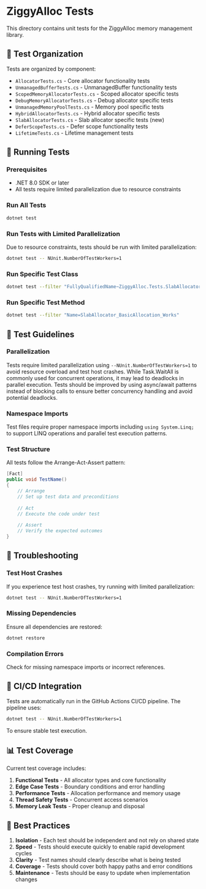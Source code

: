 # ZiggyAlloc Tests

This directory contains unit tests for the ZiggyAlloc memory management library.

## 🧪 Test Organization

Tests are organized by component:

- `AllocatorTests.cs` - Core allocator functionality tests
- `UnmanagedBufferTests.cs` - UnmanagedBuffer functionality tests
- `ScopedMemoryAllocatorTests.cs` - Scoped allocator specific tests
- `DebugMemoryAllocatorTests.cs` - Debug allocator specific tests
- `UnmanagedMemoryPoolTests.cs` - Memory pool specific tests
- `HybridAllocatorTests.cs` - Hybrid allocator specific tests
- `SlabAllocatorTests.cs` - Slab allocator specific tests (new)
- `DeferScopeTests.cs` - Defer scope functionality tests
- `LifetimeTests.cs` - Lifetime management tests

## 🚀 Running Tests

### Prerequisites

- .NET 8.0 SDK or later
- All tests require limited parallelization due to resource constraints

### Run All Tests

```bash
dotnet test
```

### Run Tests with Limited Parallelization

Due to resource constraints, tests should be run with limited parallelization:

```bash
dotnet test -- NUnit.NumberOfTestWorkers=1
```

### Run Specific Test Class

```bash
dotnet test --filter "FullyQualifiedName~ZiggyAlloc.Tests.SlabAllocatorTests"
```

### Run Specific Test Method

```bash
dotnet test --filter "Name=SlabAllocator_BasicAllocation_Works"
```

## 🧠 Test Guidelines

### Parallelization

Tests require limited parallelization using `--NUnit.NumberOfTestWorkers=1` to avoid resource overload and test host crashes. While Task.WaitAll is commonly used for concurrent operations, it may lead to deadlocks in parallel execution. Tests should be improved by using async/await patterns instead of blocking calls to ensure better concurrency handling and avoid potential deadlocks.

### Namespace Imports

Test files require proper namespace imports including `using System.Linq;` to support LINQ operations and parallel test execution patterns.

### Test Structure

All tests follow the Arrange-Act-Assert pattern:

```csharp
[Fact]
public void TestName()
{
    // Arrange
    // Set up test data and preconditions
    
    // Act
    // Execute the code under test
    
    // Assert
    // Verify the expected outcomes
}
```

## 🐛 Troubleshooting

### Test Host Crashes

If you experience test host crashes, try running with limited parallelization:

```bash
dotnet test -- NUnit.NumberOfTestWorkers=1
```

### Missing Dependencies

Ensure all dependencies are restored:

```bash
dotnet restore
```

### Compilation Errors

Check for missing namespace imports or incorrect references.

## 🔄 CI/CD Integration

Tests are automatically run in the GitHub Actions CI/CD pipeline. The pipeline uses:

```bash
dotnet test -- NUnit.NumberOfTestWorkers=1
```

To ensure stable test execution.

## 📊 Test Coverage

Current test coverage includes:

1. **Functional Tests** - All allocator types and core functionality
2. **Edge Case Tests** - Boundary conditions and error handling
3. **Performance Tests** - Allocation performance and memory usage
4. **Thread Safety Tests** - Concurrent access scenarios
5. **Memory Leak Tests** - Proper cleanup and disposal

## 🎯 Best Practices

1. **Isolation** - Each test should be independent and not rely on shared state
2. **Speed** - Tests should execute quickly to enable rapid development cycles
3. **Clarity** - Test names should clearly describe what is being tested
4. **Coverage** - Tests should cover both happy paths and error conditions
5. **Maintenance** - Tests should be easy to update when implementation changes
